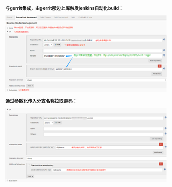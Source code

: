 **与gerrit集成，由gerrit那边上库触发jenkins自动化build：**

![](../../../assets/jenkins/jenkins_job_source_code_management.png)

**通过参数化传入分支名称拉取源码：**

![](../../../assets/jenkins/jenkins_job_source_code_management1.png)

